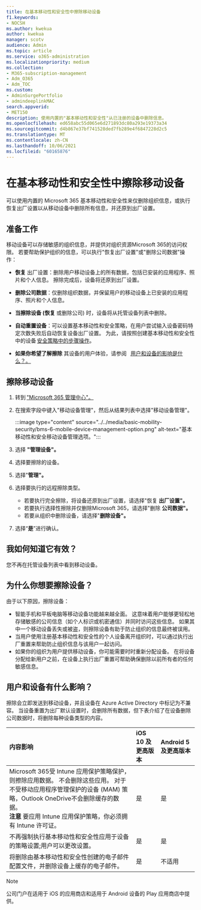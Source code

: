 ```yaml
---
title: 在基本移动性和安全性中擦除移动设备
f1.keywords:
- NOCSH
ms.author: kwekua
author: kwekua
manager: scotv
audience: Admin
ms.topic: article
ms.service: o365-administration
ms.localizationpriority: medium
ms.collection:
- M365-subscription-management
- Adm_O365
- Adm_TOC
ms.custom:
- AdminSurgePortfolio
- admindeeplinkMAC
search.appverid:
- MET150
description: 使用内置的"基本移动性和安全性"从已注册的设备中删除信息。
ms.openlocfilehash: ed658abc55d065e6d271893dc80a293e19373a34
ms.sourcegitcommit: d4b867e37bf741528ded7fb289e4f6847228d2c5
ms.translationtype: MT
ms.contentlocale: zh-CN
ms.lasthandoff: 10/06/2021
ms.locfileid: "60165876"
---
```

# <a name="wipe-a-mobile-device-in-basic-mobility-and-security"></a>在基本移动性和安全性中擦除移动设备

可以使用内置的 Microsoft 365 基本移动性和安全性来仅删除组织信息，或执行恢复出厂设置以从移动设备中删除所有信息，并还原到出厂设置。

## <a name="before-you-begin"></a>准备工作

移动设备可以存储敏感的组织信息，并提供对组织资源Microsoft 365的访问权限。 若要帮助保护组织的信息，可以执行"恢复出厂设置"或"删除公司数据"操作：

- **恢复** 出厂设置：删除用户移动设备上的所有数据，包括已安装的应用程序、照片和个人信息。 擦除完成后，设备将还原到出厂设置。

- **删除公司数据**：仅删除组织数据，并保留用户的移动设备上已安装的应用程序、照片和个人信息。

- **当擦除设备 (恢复** 或删除公司) 时，设备将从托管设备列表中删除。
    
- **自动重置设备**：可以设置基本移动性和安全策略，在用户尝试输入设备密码特定次数失败后自动恢复设备出厂设置。 为此，请按照创建基本移动性和安全性中的设备 [安全策略中的步骤操作](create-device-security-policies.md)。
    
- **如果你希望了解擦除** 其设备的用户体验，请参阅   [用户和设备的影响是什么？。](#whats-the-user-and-device-impact)

## <a name="wipe-a-mobile-device"></a>擦除移动设备

1. 转到 ["Microsoft 365 管理中心"。](../../admin/admin-overview/about-the-admin-center.md)

2. 在搜索字段中键入"移动设备管理"，然后从结果列表中选择"移动设备管理"。

    :::image type="content" source="../../media/basic-mobility-security/bms-6-mobile-device-management-option.png" alt-text="基本移动性和安全移动设备管理选项。":::

3. 选择 **"管理设备"。**

4. 选择要擦除的设备。

5. 选择"**管理"。**

6. 选择要执行的远程擦除类型。

    - 若要执行完全擦除，将设备还原到出厂设置，请选择"恢复 **出厂设置"。**
    - 若要执行选择性擦除并仅删除Microsoft 365，请选择"删除 **公司数据"。**
    - 若要从组织中删除设备，请选择"**删除设备"。**

7. 选择“**是**”进行确认。

## <a name="how-do-i-know-it-worked"></a>我如何知道它有效？

您不再在托管设备列表中看到移动设备。

## <a name="why-would-you-want-to-wipe-a-device"></a>为什么你想要擦除设备？

由于以下原因，擦除设备：

- 智能手机和平板电脑等移动设备功能越来越全面。 这意味着用户能够更轻松地存储敏感的公司信息（如个人标识或机密通信）并同时访问这些信息。 如果其中一个移动设备丢失或被盗，则擦除设备有助于防止组织的信息最终被误用。
- 当用户使用注册基本移动性和安全性的个人设备离开组织时，可以通过执行出厂重置来帮助防止组织信息与该用户一起访问。
- 如果你的组织为用户提供移动设备，你可能需要时时重新分配设备。 在将设备分配给新用户之前，在设备上执行出厂重置可帮助确保删除以前所有者的任何敏感信息。

## <a name="whats-the-user-and-device-impact"></a>用户和设备有什么影响？

擦除会立即发送到移动设备，并且设备在 Azure Active Directory 中标记为不兼容。 当设备重置为出厂默认设置时，会删除所有数据，但下表介绍了在设备删除公司数据时，将删除每种设备类型的内容。

|**内容影响**|**iOS 10 及更高版本**|**Android 5 及更高版本**|
|:-----|:-----|:-----|
|Microsoft 365受 Intune 应用保护策略保护，则擦除应用数据。 不会删除这些应用。 对于不受移动应用程序管理保护的设备 (MAM) 策略，Outlook OneDrive不会删除缓存的数据。<br/>**注意** 要应用 Intune 应用保护策略，你必须拥有 Intune 许可证。|是|是|
|不再强制执行基本移动性和安全性应用于设备的策略设置;用户可以更改设置。|是|是|
|将删除由基本移动性和安全性创建的电子邮件配置文件，并删除设备上缓存的电子邮件。|是|不适用|

> [!NOTE]
> 公司门户在适用于 iOS 的应用商店和适用于 Android 设备的 Play 应用商店中提供。
